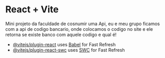 # React + Vite

Mini projeto da faculdade de cosnumir uma Api, eu e meu grupo ficamos com a api de codigo bancario, onde colocamos o codigo no site e 
ele retorna se existe banco com aquele codigo e qual é!
- [@vitejs/plugin-react](https://github.com/vitejs/vite-plugin-react/blob/main/packages/plugin-react/README.md) uses [Babel](https://babeljs.io/) for Fast Refresh
- [@vitejs/plugin-react-swc](https://github.com/vitejs/vite-plugin-react-swc) uses [SWC](https://swc.rs/) for Fast Refresh
